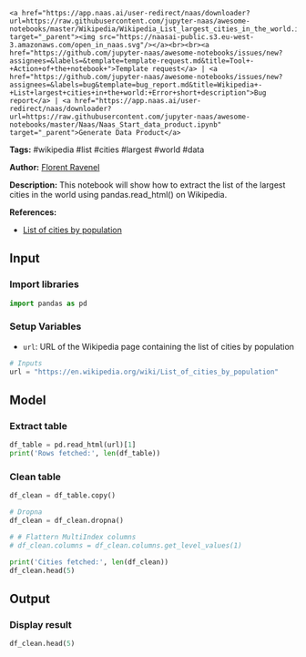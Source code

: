     <a href="https://app.naas.ai/user-redirect/naas/downloader?url=https://raw.githubusercontent.com/jupyter-naas/awesome-notebooks/master/Wikipedia/Wikipedia_List_largest_cities_in_the_world.ipynb" target="_parent"><img src="https://naasai-public.s3.eu-west-3.amazonaws.com/open_in_naas.svg"/></a><br><br><a href="https://github.com/jupyter-naas/awesome-notebooks/issues/new?assignees=&labels=&template=template-request.md&title=Tool+-+Action+of+the+notebook+">Template request</a> | <a href="https://github.com/jupyter-naas/awesome-notebooks/issues/new?assignees=&labels=bug&template=bug_report.md&title=Wikipedia+-+List+largest+cities+in+the+world:+Error+short+description">Bug report</a> | <a href="https://app.naas.ai/user-redirect/naas/downloader?url=https://raw.githubusercontent.com/jupyter-naas/awesome-notebooks/master/Naas/Naas_Start_data_product.ipynb" target="_parent">Generate Data Product</a>

**Tags:** #wikipedia #list #cities #largest #world #data

**Author:** [Florent Ravenel](http://linkedin.com/in/florent-ravenel)

**Description:** This notebook will show how to extract the list of the largest cities in the world using pandas.read_html() on Wikipedia.

**References:**
- [List of cities by population](https://en.wikipedia.org/wiki/List_of_cities_by_population)

## Input

### Import libraries


```python
import pandas as pd
```

### Setup Variables
- `url`: URL of the Wikipedia page containing the list of cities by population


```python
# Inputs
url = "https://en.wikipedia.org/wiki/List_of_cities_by_population"
```

## Model

### Extract table


```python
df_table = pd.read_html(url)[1]
print('Rows fetched:', len(df_table))
```

### Clean table


```python
df_clean = df_table.copy()

# Dropna
df_clean = df_clean.dropna()

# # Flattern MultiIndex columns
# df_clean.columns = df_clean.columns.get_level_values(1)

print('Cities fetched:', len(df_clean))
df_clean.head(5)
```

## Output

### Display result


```python
df_clean.head(5)
```

 
